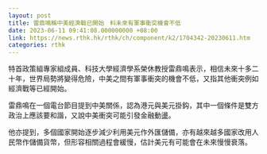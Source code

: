 ```yaml
---
layout: post
title: 雷鼎鳴稱中美經濟戰已開始　料未來有軍事衝突機會不低
date: 2023-06-11 09:41:08.000000000 +08:00
link: https://news.rthk.hk/rthk/ch/component/k2/1704342-20230611.htm
categories: rthk
---
```


特首政策組專家組成員、科技大學經濟學系榮休教授雷鼎鳴表示，相信未來十多二十年，世界局勢將變得危險，中美之間有軍事衝突的機會不低，又指其他衝突例如經濟戰等已經開始。

雷鼎鳴在一個電台節目提到中美關係，認為港元與美元掛鈎，其中一個條件是雙方政治上應該要和諧，又說中美衝突可能引發金融動盪。

他亦提到，多個國家開始逐步減少利用美元作外匯儲備，亦有越來越多國家改用人民幣作儲備貨幣，但形容相關過程會緩慢，估計美元有可能會在未來慢慢衰落。
